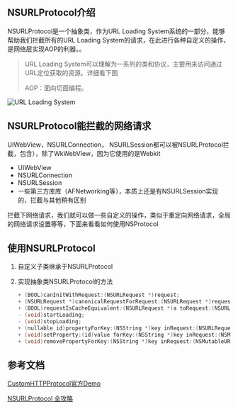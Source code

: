 ## NSURLProtocol介绍

NSURLProtocol是一个抽象类，作为URL Loading System系统的一部分，能够帮助我们拦截所有的URL Loading System的请求，在此进行各种自定义的操作，是网络层实现AOP的利器。。

> URL Loading System可以理解为一系列的类和协议，主要用来访问通过URL定位获取的资源。详细看下图
>
> AOP：面向切面编程。

![URL Loading System](https://cdn.jsdelivr.net/gh/ZpFate/ImageService@master/uPic/img_2021_04_13_10_31_50.webp "URL Loading System")

## NSURLProtocol能拦截的网络请求

UIWebView，NSURLConnection， NSURLSession都可以被NSURLProtocol拦截，包含），除了WkWebView，因为它使用的是Webkit

* UIWebView
* NSURLConnection
* NSURLSession
* 一些第三方库库（AFNetworking等），本质上还是有NSURLSession实现的，拦截与其他稍有区别

拦截下网络请求，我们就可以做一些自定义的操作，类似于重定向网络请求，全局的网络请求设置等等，下面来看看如何使用NSProtocol

## 使用NSURLProtocol

1. 自定义子类继承于NSURLProtocol

2. 实现抽象类NSURLProtocol的方法

   ```objective-c
   + (BOOL)canInitWithRequest:(NSURLRequest *)request;
   + (NSURLRequest *)canonicalRequestForRequest:(NSURLRequest *)request;
   + (BOOL)requestIsCacheEquivalent:(NSURLRequest *)a toRequest:(NSURLRequest *)b;
   - (void)startLoading;
   - (void)stopLoading;
   + (nullable id)propertyForKey:(NSString *)key inRequest:(NSURLRequest *)request;
   + (void)setProperty:(id)value forKey:(NSString *)key inRequest:(NSMutableURLRequest *)request;
   + (void)removePropertyForKey:(NSString *)key inRequest:(NSMutableURLRequest *)request;
   ```

   

## 参考文档

[CustomHTTPProtocol官方Demo](https://developer.apple.com/library/archive/samplecode/CustomHTTPProtocol/Introduction/Intro.html)

[NSURLProtocol 全攻略](https://blog.csdn.net/intheair100/article/details/80888742)